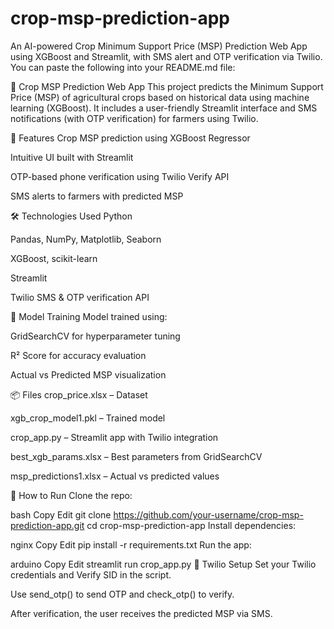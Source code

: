 # crop-msp-prediction-app
An AI-powered Crop Minimum Support Price (MSP) Prediction Web App using XGBoost and Streamlit, with SMS alert and OTP verification via Twilio.
You can paste the following into your README.md file:

🌾 Crop MSP Prediction Web App
This project predicts the Minimum Support Price (MSP) of agricultural crops based on historical data using machine learning (XGBoost). It includes a user-friendly Streamlit interface and SMS notifications (with OTP verification) for farmers using Twilio.

🚀 Features
Crop MSP prediction using XGBoost Regressor

Intuitive UI built with Streamlit

OTP-based phone verification using Twilio Verify API

SMS alerts to farmers with predicted MSP

🛠️ Technologies Used
Python

Pandas, NumPy, Matplotlib, Seaborn

XGBoost, scikit-learn

Streamlit

Twilio SMS & OTP verification API

🧪 Model Training
Model trained using:

GridSearchCV for hyperparameter tuning

R² Score for accuracy evaluation

Actual vs Predicted MSP visualization

📦 Files
crop_price.xlsx – Dataset

xgb_crop_model1.pkl – Trained model

crop_app.py – Streamlit app with Twilio integration

best_xgb_params.xlsx – Best parameters from GridSearchCV

msp_predictions1.xlsx – Actual vs predicted values

🔧 How to Run
Clone the repo:

bash
Copy
Edit
git clone https://github.com/your-username/crop-msp-prediction-app.git
cd crop-msp-prediction-app
Install dependencies:

nginx
Copy
Edit
pip install -r requirements.txt
Run the app:

arduino
Copy
Edit
streamlit run crop_app.py
🔐 Twilio Setup
Set your Twilio credentials and Verify SID in the script.

Use send_otp() to send OTP and check_otp() to verify.

After verification, the user receives the predicted MSP via SMS.
